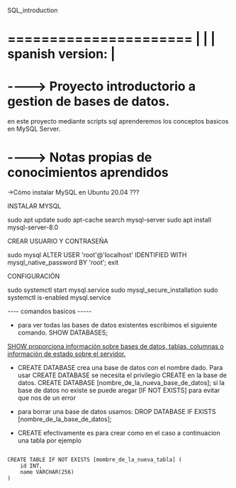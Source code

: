 SQL_introduction

======================
|                    |
|  spanish version:  |
======================

<h1>----> Proyecto introductorio a gestion de bases de datos.</h1>

en este proyecto mediante scripts sql aprenderemos los conceptos basicos en MySQL Server.

<h1>----> Notas propias de conocimientos aprendidos</h1>

->Cómo instalar MySQL en Ubuntu 20.04 ???


INSTALAR MYSQL

sudo apt update
sudo apt-cache search mysql-server
sudo apt install mysql-server-8.0

CREAR USUARIO Y CONTRASEÑA

sudo mysql
ALTER USER 'root'@'localhost' IDENTIFIED WITH mysql_native_password BY 'root';
exit

CONFIGURACIÓN

sudo systemctl start mysql.service
sudo mysql_secure_installation
sudo systemctl is-enabled mysql.service

---- comandos basicos -----

-  para ver todas las bases de datos existentes escribimos el siguiente comando.
 SHOW DATABASES;

<a href="https://conclase.net/mysql/curso/sqlsen/SHOW">
 SHOW proporciona información sobre bases de datos, tablas, columnas o información de estado sobre el servidor.</a>

- CREATE DATABASE crea una base de datos con el nombre dado. Para usar CREATE DATABASE se necesita el privilegio CREATE en la base de datos.
CREATE DATABASE [nombre_de_la_nueva_base_de_datos];
si la base de datos no existe se puede aregar [IF NOT EXISTS] para evitar que nos de un error

- para borrar una base de datos usamos:
DROP DATABASE IF EXISTS [nombre_de_la_base_de_datos];

- CREATE efectivamente es para crear como en el caso a continuacion una tabla por ejemplo
<code>
CREATE TABLE IF NOT EXISTS [mombre_de_la_nueva_tabla] (
    id INT, 
    name VARCHAR(256)
)
</code>